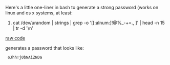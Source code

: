 <div id="wikitext">

Here's a little one-liner in bash to generate a strong password (works
on linux and os x systems, at least:

<div class="vspace">

</div>

<div id="sourceblock1" class="sourceblock">

<div class="sourceblocktext">

<div class="bash">

1.  <div class="de1">

    <span class="kw2">cat</span> <span class="sy0">/</span>dev<span
    class="sy0">/</span>urandom <span class="sy0">|</span> <span
    class="kw2">strings</span> <span class="sy0">|</span> <span
    class="kw2">grep</span> <span class="re5">-o</span> <span
    class="st_h">'[[:alnum:]!@%\_-+=., ]'</span> <span
    class="sy0">|</span> <span class="kw2">head</span> <span
    class="re5">-n</span> <span class="nu0">15</span> <span
    class="sy0">|</span> <span class="kw2">tr</span> <span
    class="re5">-d</span> <span class="st_h">'\\n'</span>

    </div>

</div>

</div>

<div class="sourceblocklink">

[raw
code](http://wiki.tamouse.org?n=Technology.PasswordGenerators?action=sourceblock&num=1)

</div>

</div>

generates a password that looks like:

<div class="vspace">

</div>

``` {.escaped}
 oJhh!j0bNAiZNDa
```

</div>
